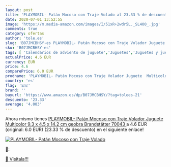 ```yaml
---
layout: post
title: 'PLAYMOBIL- Patán Mocoso con Traje Volado al 23.33 % de descuento'
date: 2020-07-01 13:52:55
image: 'https://m.media-amazon.com/images/I/51xR+2wdr5L._SL400_.jpg'
comments: true
category: ofertas
author: 'tole.es'
slug: 'B07JMCBHSY-es PLAYMOBIL- Patán Mocoso con Traje Volador Juguete...'
sku: 'B07JMCBHSY-es'
tags: [ 'Calendarios de adviento de juguete','Juguetes','Juguetes y juegos','Muñecos y figuras','Playsets de figuras de juguete para niños','playmobil-', ]
actualPrice: 4.6 EUR
currency: EUR
price: 4.6
comparePrice: 6.0 EUR
prodname: 'PLAYMOBIL- Patán Mocoso con Traje Volador Juguete  Multicolor  9.3 x 4.5 x 14.2 cm  geobra Brandstätter 70043 '
country: 'es'
flag: '🇪🇸'
brand: ''
buyurl: 'https://www.amazon.es/dp/B07JMCBHSY/?tag=tolees-21'
descuento: '23.33'
average: '4.003'
---
```


Ahora mismo tienes [PLAYMOBIL- Patán Mocoso con Traje Volador Juguete  Multicolor  9.3 x 4.5 x 14.2 cm  geobra Brandstätter 70043 ](https://www.amazon.es/dp/B07JMCBHSY/?tag=tolees-21) a 4.6 EUR (original: 6.0 EUR) (23.33 %  de descuento) en el siguiente enlace!

[![PLAYMOBIL- Patán Mocoso con Traje Volado](https://m.media-amazon.com/images/I/51xR+2wdr5L._SL400_.jpg)](https://www.amazon.es/dp/B07JMCBHSY/?tag=tolees-21)

🔎:


[🛒 Visítala!!!](https://www.amazon.es/dp/B07JMCBHSY/?tag=tolees-21)
